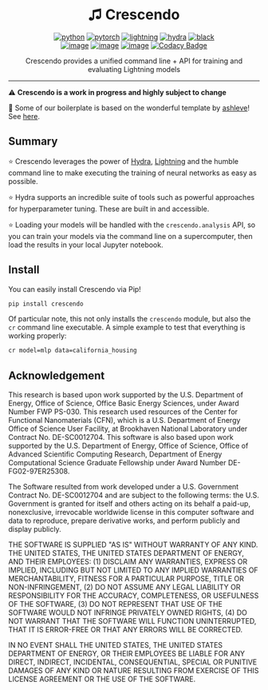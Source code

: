 <div align="center">

# ♫ Crescendo

[![python](https://img.shields.io/badge/-Python_3.9+-blue?logo=python&logoColor=white)](https://github.com/pre-commit/pre-commit)
[![pytorch](https://img.shields.io/badge/PyTorch_2.0+-ee4c2c?logo=pytorch&logoColor=white)](https://pytorch.org/get-started/locally/)
[![lightning](https://img.shields.io/badge/-Lightning_2.0+-792ee5?logo=pytorchlightning&logoColor=white)](https://pytorchlightning.ai/)
[![hydra](https://img.shields.io/badge/Config-Hydra_1.3-89b8cd)](https://hydra.cc/)
[![black](https://img.shields.io/badge/Code%20Style-Black-black.svg?labelColor=gray)](https://black.readthedocs.io/en/stable/) <br>
[![image](https://github.com/matthewcarbone/crescendo/actions/workflows/smoke.yml/badge.svg)](https://github.com/matthewcarbone/crescendo/actions/workflows/smoke.yml)
[![image](https://github.com/matthewcarbone/crescendo/actions/workflows/examples.yml/badge.svg)](https://github.com/matthewcarbone/crescendo/actions/workflows/examples.yml)
[![image](https://github.com/matthewcarbone/crescendo/actions/workflows/unit.yml/badge.svg)](https://github.com/matthewcarbone/crescendo/actions/workflows/unit.yml)
[![Codacy Badge](https://app.codacy.com/project/badge/Grade/d43b1194e52f42339cc0b896f53b1ec8)](https://app.codacy.com/gh/matthewcarbone/Crescendo/dashboard?utm_source=gh&utm_medium=referral&utm_content=&utm_campaign=Badge_grade)


Crescendo provides a unified command line + API for training and evaluating Lightning models

</div>

------------

⚠️ **Crescendo is a work in progress and highly subject to change**

🙏 Some of our boilerplate is based on the wonderful template by [ashleve](https://github.com/ashleve)! See [here](https://github.com/ashleve/lightning-hydra-template).

## Summary

⭐️ Crescendo leverages the power of [Hydra](https://hydra.cc), [Lightning](https://lightning.ai) and the humble command line to make executing the training of neural networks as easy as possible.

⭐️ Hydra supports an incredible suite of tools such as powerful approaches for hyperparameter tuning. These are built in and accessible.

⭐️ Loading your models will be handled with the `crescendo.analysis` API, so you can train your models via the command line on a supercomputer, then load the results in your local Jupyter notebook.

## Install

You can easily install Crescendo via Pip!

```bash
pip install crescendo
```

Of particular note, this not only installs the `crescendo` module, but also the `cr` command line executable. A simple example to test that everything is working properly:

```bash
cr model=mlp data=california_housing
```

## Acknowledgement

This research is based upon work supported by the U.S. Department of Energy, Office of Science, Office Basic Energy Sciences, under Award Number FWP PS-030. This research used resources of the Center for Functional Nanomaterials (CFN), which is a U.S. Department of Energy Office of Science User Facility, at Brookhaven National Laboratory under Contract No. DE-SC0012704. This software is also based upon work supported by the U.S. Department of Energy, Office of Science, Office of Advanced Scientific Computing Research, Department of Energy Computational Science Graduate Fellowship under Award Number DE-FG02-97ER25308.

The Software resulted from work developed under a U.S. Government Contract No. DE-SC0012704 and are subject to the following terms: the U.S. Government is granted for itself and others acting on its behalf a paid-up, nonexclusive, irrevocable worldwide license in this computer software and data to reproduce, prepare derivative works, and perform publicly and display publicly.

THE SOFTWARE IS SUPPLIED "AS IS" WITHOUT WARRANTY OF ANY KIND. THE UNITED STATES, THE UNITED STATES DEPARTMENT OF ENERGY, AND THEIR EMPLOYEES: (1) DISCLAIM ANY WARRANTIES, EXPRESS OR IMPLIED, INCLUDING BUT NOT LIMITED TO ANY IMPLIED WARRANTIES OF MERCHANTABILITY, FITNESS FOR A PARTICULAR PURPOSE, TITLE OR NON-INFRINGEMENT, (2) DO NOT ASSUME ANY LEGAL LIABILITY OR RESPONSIBILITY FOR THE ACCURACY, COMPLETENESS, OR USEFULNESS OF THE SOFTWARE, (3) DO NOT REPRESENT THAT USE OF THE SOFTWARE WOULD NOT INFRINGE PRIVATELY OWNED RIGHTS, (4) DO NOT WARRANT THAT THE SOFTWARE WILL FUNCTION UNINTERRUPTED, THAT IT IS ERROR-FREE OR THAT ANY ERRORS WILL BE CORRECTED.

IN NO EVENT SHALL THE UNITED STATES, THE UNITED STATES DEPARTMENT OF ENERGY, OR THEIR EMPLOYEES BE LIABLE FOR ANY DIRECT, INDIRECT, INCIDENTAL, CONSEQUENTIAL, SPECIAL OR PUNITIVE DAMAGES OF ANY KIND OR NATURE RESULTING FROM EXERCISE OF THIS LICENSE AGREEMENT OR THE USE OF THE SOFTWARE.
